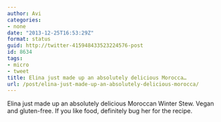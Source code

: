 ```yaml
---
author: Avi
categories:
- none
date: "2013-12-25T16:53:29Z"
format: status
guid: http://twitter-415948433523224576-post
id: 8634
tags:
- micro
- tweet
title: Elina just made up an absolutely delicious Morocca…
url: /post/elina-just-made-up-an-absolutely-delicious-morocca/
---
```

Elina just made up an absolutely delicious Moroccan Winter Stew. Vegan and gluten-free. If you like food, definitely bug her for the recipe.